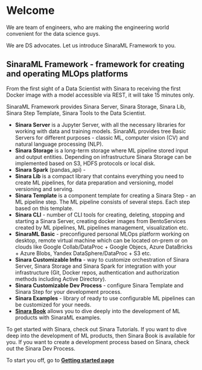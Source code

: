 # Welcome
We are team of engineers, who are making the engineering world convenient for the data science guys.

We are DS advocates. Let us introduce SinaraML Framework to you.

## SinaraML Framework - framework for creating and operating MLOps platforms
From the first sight of a Data Scientist with Sinara to receiving the first Docker image with a model accessible via REST, it will take 15 minutes only.

SinaraML Framework provides Sinara Server, Sinara Storage, Sinara Lib, Sinara Step Template, Sinara Tools to the Data Scientist.

- **Sinara Server** is a Jupyter Server, with all the necessary libraries for working with data and training models. SinaraML provides tree Basic Servers for different purposes - classic ML, computer vision (CV) and natural language processing (NLP).
- **Sinara Storage** is a long-term storage where ML pipeline stored input and output entities. Depending on infrastructure Sinara Storage can be implemented based on S3, HDFS protocols or local disk.
- **Sinara Spark** (pandas_api) - 
- **Sinara Lib** is a compact library that contains everything you need to create ML pipelines, for data preparation and versioning, model versioning and serving.
- **Sinara Template** is a component template for creating a Sinara Step - an ML pipeline step. The ML pipeline consists of several steps. Each step based on this template.
- **Sinara CLI** - number of CLI tools for creating, deleting, stopping and starting a Sinara Server, creating docker images from BentoServices created by ML pipelines, ML pipelines management, visualization etc.
- **SinaraML Basic** - preconfigured personal MLOps platform working on desktop, remote virtual machine which can be located on-prem or on clouds like Google Collab/DataProc + Google Objecs, Azure DataBricks + Azure Blobs, Yandex DataSphere/DataProc + S3 etc.
- **Sinara Customizable Infra** - way to customize orchestration of Sinara Server, Sinara Storage and Sinara Spark for integration with your infrastructure (Git, Docker repos, authentication and authorization methods including Active Directory).
- **Sinara Customizable Dev Process** - configure Sinara Template and Sinara Step for your development process.
- **Sinara Examples** - library of ready to use configurable ML pipelines can be customized for your needs.
- [**Sinara Book**](https://sinara-definitive-guide.readthedocs.io/en/latest/) allows you to dive deeply into the development of ML products with SinaraML examples.

To get started with Sinara, check out Sinara Tutorials. If you want to dive deep into the development of ML products, then Sinara Book is available for you. If you want to create a development process based on Sinara, check out the Sinara Dev Process.

To start you off, go to [**Getting started page**](https://github.com/4-DS/sinara-tutorials/wiki/Getting-started)
